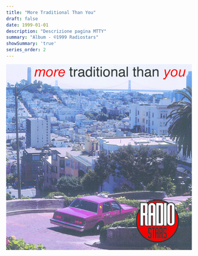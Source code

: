 ```yaml
---
title: "More Traditional Than You"
draft: false
date: 1999-01-01
description: "Descrizione pagina MTTY"
summary: "Album - ©1999 Radiostars"
showSummary: 'true'
series_order: 2
---
```


<!-- TODO: Il link funziona ma è la lente -->
[![Album cover](featured.jpg)](https://spotify.com)
